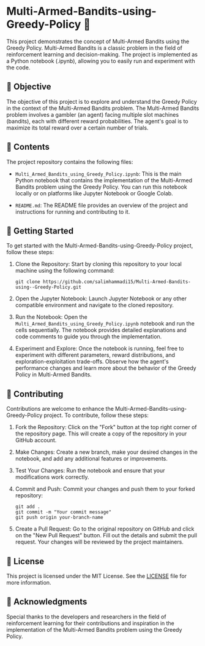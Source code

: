 # Multi-Armed-Bandits-using-Greedy-Policy :slot_machine:

This project demonstrates the concept of Multi-Armed Bandits using the Greedy Policy. Multi-Armed Bandits is a classic problem in the field of reinforcement learning and decision-making. The project is implemented as a Python notebook (.ipynb), allowing you to easily run and experiment with the code.

## 🎯 Objective

The objective of this project is to explore and understand the Greedy Policy in the context of the Multi-Armed Bandits problem. The Multi-Armed Bandits problem involves a gambler (an agent) facing multiple slot machines (bandits), each with different reward probabilities. The agent's goal is to maximize its total reward over a certain number of trials.

## 📝 Contents

The project repository contains the following files:

- `Multi_Armed_Bandits_using_Greedy_Policy.ipynb`: This is the main Python notebook that contains the implementation of the Multi-Armed Bandits problem using the Greedy Policy. You can run this notebook locally or on platforms like Jupyter Notebook or Google Colab.

- `README.md`: The README file provides an overview of the project and instructions for running and contributing to it.

## 🚀 Getting Started

To get started with the Multi-Armed-Bandits-using-Greedy-Policy project, follow these steps:

1. Clone the Repository: Start by cloning this repository to your local machine using the following command:
   ```
   git clone https://github.com/salimhammadi15/Multi-Armed-Bandits-using--Greedy-Policy.git
   ```

2. Open the Jupyter Notebook: Launch Jupyter Notebook or any other compatible environment and navigate to the cloned repository.

3. Run the Notebook: Open the `Multi_Armed_Bandits_using_Greedy_Policy.ipynb` notebook and run the cells sequentially. The notebook provides detailed explanations and code comments to guide you through the implementation.

4. Experiment and Explore: Once the notebook is running, feel free to experiment with different parameters, reward distributions, and exploration-exploitation trade-offs. Observe how the agent's performance changes and learn more about the behavior of the Greedy Policy in Multi-Armed Bandits.

## 🤝 Contributing

Contributions are welcome to enhance the Multi-Armed-Bandits-using-Greedy-Policy project. To contribute, follow these steps:

1. Fork the Repository: Click on the "Fork" button at the top right corner of the repository page. This will create a copy of the repository in your GitHub account.

2. Make Changes: Create a new branch, make your desired changes in the notebook, and add any additional features or improvements.

3. Test Your Changes: Run the notebook and ensure that your modifications work correctly.

4. Commit and Push: Commit your changes and push them to your forked repository:
   ```
   git add .
   git commit -m "Your commit message"
   git push origin your-branch-name
   ```

5. Create a Pull Request: Go to the original repository on GitHub and click on the "New Pull Request" button. Fill out the details and submit the pull request. Your changes will be reviewed by the project maintainers.

## 📄 License

This project is licensed under the MIT License. See the [LICENSE](LICENSE) file for more information.

## 🙏 Acknowledgments

Special thanks to the developers and researchers in the field of reinforcement learning for their contributions and inspiration in the implementation of the Multi-Armed Bandits problem using the Greedy Policy.
